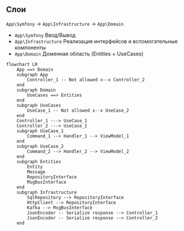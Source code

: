 ## Слои

`App\Symfony` -> `App\Infrastructure` -> `App\Domain`

* `App\Symfony` Ввод/Вывод
* `App\Infrastructure` Реализация интерфейсов и вспомогательные компоненты
* `App\Domain` Доменная область (Entities + UseCases)

```mermaid
flowchart LR
    App ==> Domain
    subgraph App
        Controller_1 -- Not allowed x--x Controller_2
    end
    subgraph Domain
        UseCases ==> Entities
    end
    subgraph UseCases
        UseCase_1 -- Not allowed x--x UseCase_2
    end
    Controller_1 ---> UseCase_1
    Controller_2 ---> UseCase_2
    subgraph UseCase_1
        Command_1 --> Handler_1 --> ViewModel_1
    end
    subgraph UseCase_2
        Command_2 --> Handler_2 --> ViewModel_2
    end
    subgraph Entities
        Entity
        Message
        RepositoryInterface
        MsgBusInterface
    end
    subgraph Infrastructure
        SqlRepository --> RepositoryInterface
        HttpClient --> RepositoryInterface
        Kafka --> MsgBusInterface
        JsonEncoder -- Serialize response --> Controller_1
        JsonEncoder -- Serialize response --> Controller_2
    end
```
